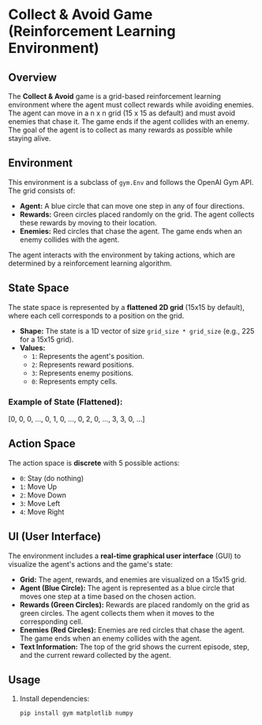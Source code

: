 # Collect & Avoid Game (Reinforcement Learning Environment)

## Overview

The **Collect & Avoid** game is a grid-based reinforcement learning environment where the agent must collect rewards while avoiding enemies. The agent can move in a n x n grid (15 x 15 as default) and must avoid enemies that chase it. The game ends if the agent collides with an enemy. The goal of the agent is to collect as many rewards as possible while staying alive.

## Environment

This environment is a subclass of `gym.Env` and follows the OpenAI Gym API. The grid consists of:
- **Agent:** A blue circle that can move one step in any of four directions.
- **Rewards:** Green circles placed randomly on the grid. The agent collects these rewards by moving to their location.
- **Enemies:** Red circles that chase the agent. The game ends when an enemy collides with the agent.

The agent interacts with the environment by taking actions, which are determined by a reinforcement learning algorithm.

## State Space

The state space is represented by a **flattened 2D grid** (15x15 by default), where each cell corresponds to a position on the grid.

- **Shape:** The state is a 1D vector of size `grid_size * grid_size` (e.g., 225 for a 15x15 grid).
- **Values:**
  - `1`: Represents the agent's position.
  - `2`: Represents reward positions.
  - `3`: Represents enemy positions.
  - `0`: Represents empty cells.

### Example of State (Flattened):
[0, 0, 0, ..., 0, 1, 0, ..., 0, 2, 0, ..., 3, 3, 0, ...]


## Action Space

The action space is **discrete** with 5 possible actions:

- `0`: Stay (do nothing)
- `1`: Move Up
- `2`: Move Down
- `3`: Move Left
- `4`: Move Right

## UI (User Interface)

The environment includes a **real-time graphical user interface** (GUI) to visualize the agent's actions and the game's state:

- **Grid:** The agent, rewards, and enemies are visualized on a 15x15 grid. 
- **Agent (Blue Circle):** The agent is represented as a blue circle that moves one step at a time based on the chosen action.
- **Rewards (Green Circles):** Rewards are placed randomly on the grid as green circles. The agent collects them when it moves to the corresponding cell.
- **Enemies (Red Circles):** Enemies are red circles that chase the agent. The game ends when an enemy collides with the agent.
- **Text Information:** The top of the grid shows the current episode, step, and the current reward collected by the agent.

## Usage

1. Install dependencies:
   ```bash
   pip install gym matplotlib numpy







